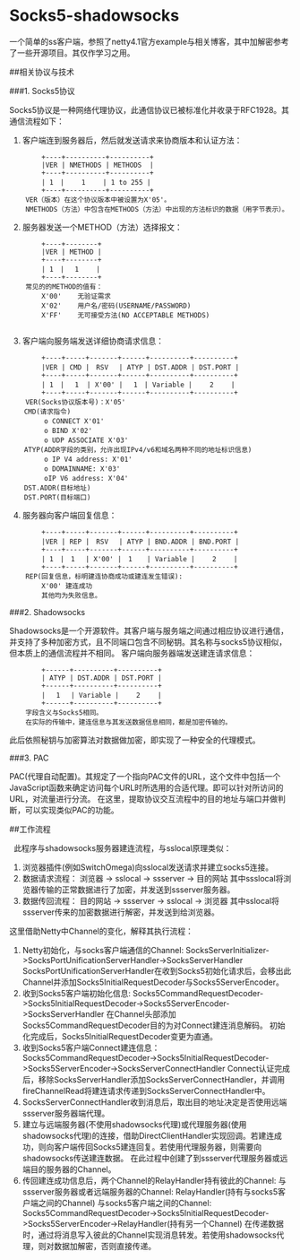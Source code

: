 Socks5-shadowsocks
================================

一个简单的ss客户端，参照了netty4.1官方example与相关博客，其中加解密参考了一些开源项目。其仅作学习之用。

##相关协议与技术

###1. Socks5协议

Socks5协议是一种网络代理协议，此通信协议已被标准化并收录于RFC1928。其通信流程如下：
1) 客户端连到服务器后，然后就发送请求来协商版本和认证方法：

```
		+----+----------+----------+ 
		|VER | NMETHODS | METHODS  | 
		+----+----------+----------+ 
		| 1　| 　　1　 　| 1 to 255 | 
		+----+----------+----------+
	VER（版本）在这个协议版本中被设置为X'05'。
	NMETHODS（方法）中包含在METHODS（方法）中出现的方法标识的数据（用字节表示）。
```

2) 服务器发送一个METHOD（方法）选择报文：

```		
		+----+--------+ 
		|VER | METHOD | 
		+----+--------+ 
		| 1　| 　1　　 | 
		+----+--------+
	常见的的METHOD的值有：
		X'00'    无验证需求
		X'02'    用户名/密码(USERNAME/PASSWORD) 
		X'FF'    无可接受方法(NO ACCEPTABLE METHODS)
		
```

3) 客户端向服务端发送详细协商请求信息：

```
		+----+-----+-------+------+----------+----------+ 
		|VER | CMD |　RSV　 | ATYP | DST.ADDR | DST.PORT | 
		+----+-----+-------+------+----------+----------+ 
		| 1　| 　1  | X'00' | 　1　| Variable |　　 2　　 | 
		+----+-----+-------+------+----------+----------+ 
	VER(Socks协议版本号)：X'05' 
　  CMD(请求指令) 
　 		o CONNECT X'01' 
　 		o BIND X'02' 
　 		o UDP ASSOCIATE X'03' 
　  ATYP(ADDR字段的类别，允许出现IPv4/v6和域名两种不同的地址标识信息)
　 		o IP V4 address: X'01' 
　 		o DOMAINNAME: X'03' 
　	    oIP V6 address: X'04' 
　  DST.ADDR(目标地址)
　  DST.PORT(目标端口)

```

4) 服务器向客户端回复信息：

```
		+----+-----+-------+------+----------+----------+
		|VER | REP |　RSV　 | ATYP | BND.ADDR | BND.PORT |
		+----+-----+-------+------+----------+----------+
		| 1　|　1　 | X'00' |　1 　 | Variable | 　　2　　 |
		+----+-----+-------+------+----------+----------+
	REP(回复信息，标明建连协商成功或建连发生错误):
		X'00' 建连成功
		其他均为失败信息。

```

###2. Shadowsocks

Shadowsocks是一个开源软件。其客户端与服务端之间通过相应协议进行通信，并支持了多种加密方式，且不同端口包含不同秘钥。其名称与socks5协议相似，但本质上的通信流程并不相同。
客户端向服务器端发送建连请求信息：
```
		+------+----------+----------+ 
		| ATYP | DST.ADDR | DST.PORT | 
		+------+----------+----------+ 
		| 　1 　| Variable |　　 2　　 | 
		+------+----------+----------+ 
	字段含义与Socks5相同。
	在实际的传输中，建连信息与其发送数据信息相同，都是加密传输的。
```
此后依照秘钥与加密算法对数据做加密，即实现了一种安全的代理模式。

###3. PAC

PAC(代理自动配置)。其规定了一个指向PAC文件的URL，这个文件中包括一个JavaScript函数来确定访问每个URL时所选用的合适代理。即可以针对所访问的URL，对流量进行分流。
在这里，提取协议交互流程中的目的地址与端口并做判断，可以实现类似PAC的功能。


##工作流程
	
&nbsp;&nbsp;此程序与shadowsocks服务器建连流程，与sslocal原理类似：
1. 浏览器插件(例如SwitchOmega)向sslocal发送请求并建立socks5连接。
2. 数据请求流程：
   浏览器 -> sslocal -> ssserver -> 目的网站
   其中ssslocal将浏览器传输的正常数据进行了加密，并发送到ssserver服务器。
3. 数据传回流程：
   目的网站 -> ssserver -> sslocal -> 浏览器
   其中sslocal将ssserver传来的加密数据进行解密，并发送到给浏览器。

这里借助Netty中Channel的变化，解释其执行流程：
1. Netty初始化，与socks客户端通信的Channel:
   SocksServerInitializer->SocksPortUnificationServerHandler->SocksServerHandler
   SocksPortUnificationServerHandler在收到Socks5初始化请求后，会移出此Channel并添加Socks5InitialRequestDecoder与Socks5ServerEncoder。
2. 收到Socks5客户端初始化信息:
   Socks5CommandRequestDecoder->Socks5InitialRequestDecoder->Socks5ServerEncoder->SocksServerHandler
   在Channel头部添加Socks5CommandRequestDecoder目的为对Connect建连消息解码。
   初始化完成后，Socks5InitialRequestDecoder变更为直通。
3. 收到Socks5客户端Connect建连信息：
   Socks5CommandRequestDecoder->Socks5InitialRequestDecoder->Socks5ServerEncoder->SocksServerConnectHandler
   Connect认证完成后，移除SocksServerHandler添加SocksServerConnectHandler，并调用fireChannelRead将建连请求传递到SocksServerConnectHandler中。
4. SocksServerConnectHandler收到消息后，取出目的地址决定是否使用远端ssserver服务器端代理。
5. 建立与远端服务器(不使用shadowsocks代理)或代理服务器(使用shadowsocks代理)的连接，借助DirectClientHandler实现回调。若建连成      功，则向客户端传回Socks5建连回复。若使用代理服务器，则需要向shadowsocks传送建连数据。
   在此过程中创建了到ssserver代理服务器或远端目的服务器的Channel。
6. 传回建连成功信息后，两个Channel的RelayHandler持有彼此的Channel:
   与ssserver服务器或者远端服务器的Channel:
   RelayHandler(持有与socks5客户端之间的Channel)
   与socks5客户端之间的Channel:
   Socks5CommandRequestDecoder->Socks5InitialRequestDecoder->Socks5ServerEncoder->RelayHandler(持有另一个Channel)
   在传递数据时，通过将消息写入彼此的Channel实现消息转发。若使用shadowsocks代理，则对数据加解密，否则直接传递。
   


